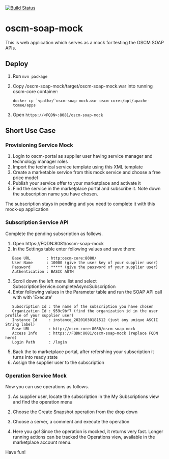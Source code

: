[![Build Status](https://travis-ci.org/servicecatalog/oscm-soap-mock.svg?branch=master)](https://travis-ci.org/servicecatalog/oscm-soap-mock)

# oscm-soap-mock

This is web application which serves as a mock for testing the OSCM SOAP APIs.

## Deploy
1. Run `mvn package`
2. Copy /oscm-soap-mock/target/oscm-soap-mock.war into running oscm-core container:

   ``` docker cp `<path>/`oscm-soap-mock.war oscm-core:/opt/apache-tomee/apps ```
   
3. Open `https://<FQDN>:8081/oscm-soap-mock`

## Short Use Case
### Provisioning Service Mock
1. Login to oscm-portal as supplier user having service manager and technology manager roles
2. Import the technical service template using this XML template
3. Create a marketable service from this mock service and choose a free price model
4. Publish your service offer to your marketplace and activate it
5. Find the service in the marketplace portal and subscribe it.
   Note down the subscription name you have chosen.
   
The subscription stays in pending and you need to complete it with this mock-up application

### Subscription Service API ###
Complete the pending subscription as follows.
1. Open https://FQDN:8081/oscm-soap-mock 
2. In the Settings table enter following values and save them:
``` 
   Base URL       : http:oscm-core:8080/
   User Name      : 10000 (give the user key of your supplier user)
   Password       : ***** (give the password of your supplier user)
   Authentication : BASIC AUTH 
```
   
3. Scroll down the left menu list and select SubscriptionService.completeAsyncSubscription
4. Enter following values in the Parameter table and run the SOAP API call with with 'Execute'
```
   Subscription Id : the name of the subscription you have chosen
   Organization Id : 959c9bf7 (find the organization id in the user profile of your supplier user)
   Instance Id     : instance_20201030181512 (just any unique ASCII String label)   
   Base URL        : http://oscm-core:8080/oscm-soap-mock  
   Access Info     : https://FQDN:8081/oscm-soap-mock (replace FQDN here)   
   Login Path      : /login
```   
5. Back the to marketplace portal, after refershing your subscription it turns into ready state
6. Assign the supplier user to the subscription

### Operation Service Mock
Now you can use operations as follows.
1. As supplier user, locate the subscription in the My Subscriptions view and find the operation menu
2. Choose the Create Snapshot operation from the drop down
3. Choose a server, a comment and execute the operation

4. Here you go! Since the operation is mocked, it returns very fast. Longer running actions can be tracked the Operations view, available in the marketplace account menu.

Have fun!
   

